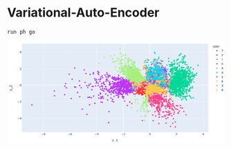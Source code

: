 # Variational-Auto-Encoder

```py
run ph go
```
![alt text](https://github.com/guipet/Variational-Auto-Encoder/blob/main/plots/espace_latent_2D.png)
